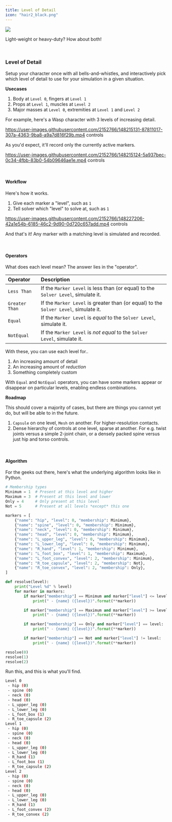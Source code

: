 ```yaml
---
title: Level of Detail
icon: "hair2_black.png"
---
```


<div class="hero-container">
    <img class="hero-image" src=https://user-images.githubusercontent.com/2152766/148948560-aee1dae3-4844-4dcd-bc36-274d0b263f48.png>
</div>

Light-weight or heavy-duty? How about both!

<br>

### Level of Detail

Setup your character once with all bells-and-whistles, and interactively pick which level of detail to use for your simulation in a given situation.

**Usecases**

1. Body at `Level 0`, fingers at `Level 1`
2. Props at `Level 1`, muscles at `Level 2`
3. Major masses at `Level 0`, extremities at `Level 1` and `Level 2`

For example, here's a Wasp character with 3 levels of increasing detail.

https://user-images.githubusercontent.com/2152766/148215131-87811017-307a-4363-9ba8-a9a7d816f29b.mp4 controls

As you'd expect, it'll record only the currently active markers.

https://user-images.githubusercontent.com/2152766/148215124-5a937bec-0c34-4fbb-83b0-54b09646ae1e.mp4 controls

<br>

#### Workflow

Here's how it works.

1. Give each marker a "level", such as `1`
2. Tell solver which "level" to solve at, such as `1`

https://user-images.githubusercontent.com/2152766/148227206-42a1e54b-6185-46c2-9d90-0d720c657add.mp4 controls

And that's it! Any marker with a matching level is simulated and recorded.

<br>

#### Operators

What does each level mean? The answer lies in the "operator".

| Operator  | Description
|:----------|:-----------
| `Less Than` | If the `Marker Level` is less than (or equal) to the `Solver Level`, simulate it.
| `Greater Than` | If the `Marker Level` is greater than (or equal) to the `Solver Level`, simulate it.
| `Equal` | If the `Marker Level` is *equal* to the `Solver Level`, simulate it.
| `NotEqual` | If the `Marker Level` is *not equal* to the `Solver Level`, simulate it.

With these, you can use each level for..

1. An increasing amount of detail
2. An increasing amount of *reduction*
3. Something completely custom

With `Equal` and `NotEqual` operators, you can have some markers appear or disappear on particular levels, enabling endless combinations.

**Roadmap**

This should cover a majority of cases, but there are things you cannot yet do, but will be able to in the future.

1. `Capsule` on one level, `Mesh` on another. For higher-resolution contacts.
2. Dense hierarchy of controls at one level, sparse at another. For e.g. twist joints versus a simple 2-joint chain, or a densely packed spine versus just hip and torso controls.

<br>

#### Algorithm

For the geeks out there, here's what the underlying algorithm looks like in Python.

```py
# Membership types
Minimum = 1  # Present at this level and higher
Maximum = 3  # Present at this level and lower
Only = 4     # Only present at this level
Not = 5      # Present at all levels *except* this one

markers = [
    {"name": "hip", "level": 0, "membership": Minimum},
    {"name": "spine", "level": 0, "membership": Minimum},
    {"name": "neck", "level": 0, "membership": Minimum},
    {"name": "head", "level": 0, "membership": Minimum},
    {"name": "L_upper_leg", "level": 0, "membership": Minimum},
    {"name": "L_lower_leg", "level": 0, "membership": Minimum},
    {"name": "R_hand", "level": 1, "membership": Minimum},
    {"name": "L_foot_box", "level": 1, "membership": Maximum},
    {"name": "L_foot_convex", "level": 2, "membership": Minimum},
    {"name": "R_toe_capsule", "level": 2, "membership": Not},
    {"name": "R_toe_convex", "level": 2, "membership": Only},
]

def resolve(level):
    print("Level %d" % level)
    for marker in markers:
        if marker["membership"] == Minimum and marker["level"] <= level:
            print(" - {name} ({level})".format(**marker))

        if marker["membership"] == Maximum and marker["level"] >= level:
            print(" - {name} ({level})".format(**marker))

        if marker["membership"] == Only and marker["level"] == level:
            print(" - {name} ({level})".format(**marker))

        if marker["membership"] == Not and marker["level"] != level:
            print(" - {name} ({level})".format(**marker))

resolve(0)
resolve(1)
resolve(2)
```

Run this, and this is what you'll find.

```bash
Level 0
 - hip (0)
 - spine (0)
 - neck (0)
 - head (0)
 - L_upper_leg (0)
 - L_lower_leg (0)
 - L_foot_box (1)
 - R_toe_capsule (2)
Level 1
 - hip (0)
 - spine (0)
 - neck (0)
 - head (0)
 - L_upper_leg (0)
 - L_lower_leg (0)
 - R_hand (1)
 - L_foot_box (1)
 - R_toe_capsule (2)
Level 2
 - hip (0)
 - spine (0)
 - neck (0)
 - head (0)
 - L_upper_leg (0)
 - L_lower_leg (0)
 - R_hand (1)
 - L_foot_convex (2)
 - R_toe_convex (2)
```
